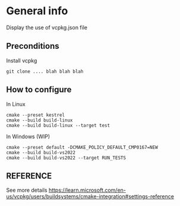 # General info

Display the use of vcpkg.json file

## Preconditions

Install vcpkg

    git clone .... blah blah blah

## How to configure

In Linux

    cmake --preset kestrel
    cmake --build build-linux
    cmake --build build-linux --target test

In Windows (WIP)

    cmake --preset default -DCMAKE_POLICY_DEFAULT_CMP0167=NEW
    cmake --build build-vs2022
    cmake --build build-vs2022 --target RUN_TESTS

## REFERENCE

See more details
https://learn.microsoft.com/en-us/vcpkg/users/buildsystems/cmake-integration#settings-reference


